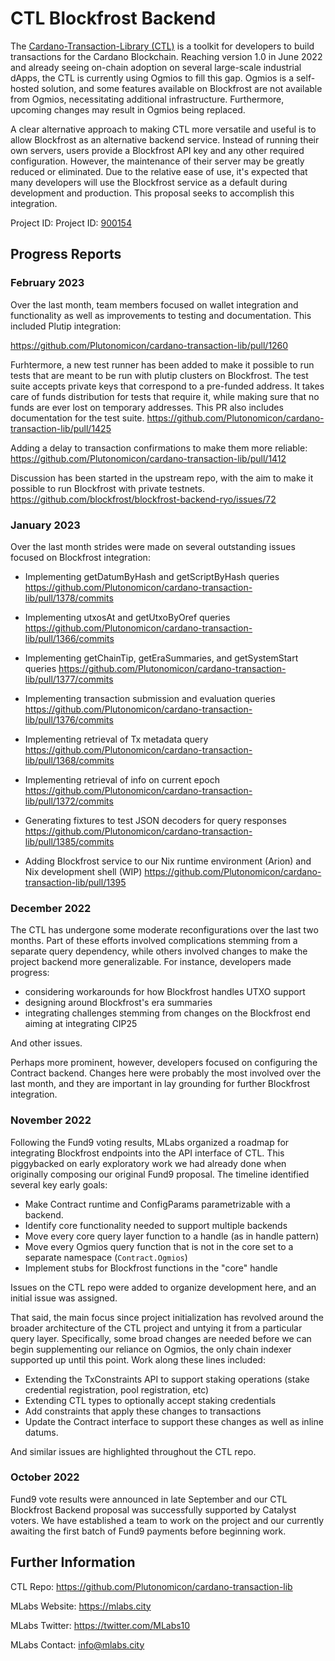 # CTL Blockfrost Backend

The [Cardano-Transaction-Library (CTL)](https://github.com/Plutonomicon/cardano-transaction-lib) is a toolkit for developers to build transactions for the Cardano Blockchain. Reaching version 1.0 in June 2022 and already seeing on-chain adoption on several large-scale industrial dApps, the CTL is currently using Ogmios to fill this gap. Ogmios is a self-hosted solution, and some features available on Blockfrost are not available from Ogmios, necessitating additional infrastructure. Furthermore, upcoming changes may result in Ogmios being replaced.

A clear alternative approach to making CTL more versatile and useful is to allow Blockfrost as an alternative backend service. Instead of running their own servers, users provide a Blockfrost API key and any other required configuration. However, the maintenance of their server may be greatly reduced or eliminated. Due to the relative ease of use, it's expected that many developers will use the Blockfrost service as a default during development and production. This proposal seeks to accomplish this integration.

Project ID: Project ID: [900154](https://docs.google.com/spreadsheets/d/1bfnWFa94Y7Zj0G7dtpo9W1nAYGovJbswipxiHT4UE3g/edit#gid=917336114)

## Progress Reports

### February 2023

Over the last month, team members focused on wallet integration and functionality as well as improvements to testing and documentation. This included Plutip integration:

https://github.com/Plutonomicon/cardano-transaction-lib/pull/1260

Furhtermore, a new test runner has been added to make it possible to run tests that are meant to be run with plutip clusters on Blockfrost. The test suite accepts private keys that correspond to a pre-funded address. It takes care of funds distribution for tests that require it, while making sure that no funds are ever lost on temporary addresses.
This PR also includes documentation for the test suite.
https://github.com/Plutonomicon/cardano-transaction-lib/pull/1425

Adding a delay to transaction confirmations to make them more reliable:
https://github.com/Plutonomicon/cardano-transaction-lib/pull/1412

Discussion has been started in the upstream repo, with the aim to make it possible to run Blockfrost with private testnets.
https://github.com/blockfrost/blockfrost-backend-ryo/issues/72

### January 2023

Over the last month strides were made on several outstanding issues focused on Blockfrost integration:

- Implementing getDatumByHash and getScriptByHash queries
https://github.com/Plutonomicon/cardano-transaction-lib/pull/1378/commits

- Implementing utxosAt and getUtxoByOref queries
https://github.com/Plutonomicon/cardano-transaction-lib/pull/1366/commits

- Implementing getChainTip, getEraSummaries, and getSystemStart queries
https://github.com/Plutonomicon/cardano-transaction-lib/pull/1377/commits

- Implementing transaction submission and evaluation queries
https://github.com/Plutonomicon/cardano-transaction-lib/pull/1376/commits

- Implementing retrieval of Tx metadata query
https://github.com/Plutonomicon/cardano-transaction-lib/pull/1368/commits

- Implementing retrieval of info on current epoch
https://github.com/Plutonomicon/cardano-transaction-lib/pull/1372/commits

- Generating fixtures to test JSON decoders for query responses
https://github.com/Plutonomicon/cardano-transaction-lib/pull/1385/commits

- Adding Blockfrost service to our Nix runtime environment (Arion) and Nix development shell (WIP)
https://github.com/Plutonomicon/cardano-transaction-lib/pull/1395

### December 2022

The CTL has undergone some moderate reconfigurations over the last two months. Part of these efforts involved complications stemming from a separate query dependency, while others involved changes to make the project backend more generalizable. For instance, developers made progress:

* considering workarounds for how Blockfrost handles UTXO support 
* designing around Blockfrost's era summaries
* integrating challenges stemming from changes on the Blockfrost end aiming at integrating CIP25

And other issues.

Perhaps more prominent, however, developers focused on configuring the Contract backend. Changes here were probably the most involved over the last month, and they are important in lay grounding for further Blockfrost integration.

### November 2022

Following the Fund9 voting results, MLabs organized a roadmap for integrating Blockfrost endpoints into the API interface of CTL. This piggybacked on early exploratory work we had already done when originally composing our original Fund9 proposal. The timeline identified several key early goals:
* Make Contract runtime and ConfigParams parametrizable with a backend.
* Identify core functionality needed to support multiple backends
* Move every core query layer function to a handle (as in handle pattern)
* Move every Ogmios query function that is not in the core set to a separate namespace (`Contract.Ogmios`)
* Implement stubs for Blockfrost functions in the "core" handle

Issues on the CTL repo were added to organize development here, and an initial issue was assigned.

That said, the main focus since project initialization has revolved around the broader architecture of the CTL project and untying it from a particular query layer. Specifically, some broad changes are needed before we can begin supplementing our reliance on Ogmios, the only chain indexer supported up until this point. Work along these lines included:
* Extending the TxConstraints API to support staking operations (stake credential registration, pool registration, etc)
* Extending CTL types to optionally accept staking credentials
* Add constraints that apply these changes to transactions
* Update the Contract interface to support these changes as well as inline datums.

And similar issues are highlighted throughout the CTL repo.

### October 2022

Fund9 vote results were announced in late September and our CTL Blockfrost Backend proposal was successfully supported by Catalyst voters. We have established a team to work on the project and our currently awaiting the first batch of Fund9 payments before beginning work.

## Further Information

CTL Repo: https://github.com/Plutonomicon/cardano-transaction-lib

MLabs Website: https://mlabs.city

MLabs Twitter: https://twitter.com/MLabs10

MLabs Contact: info@mlabs.city
